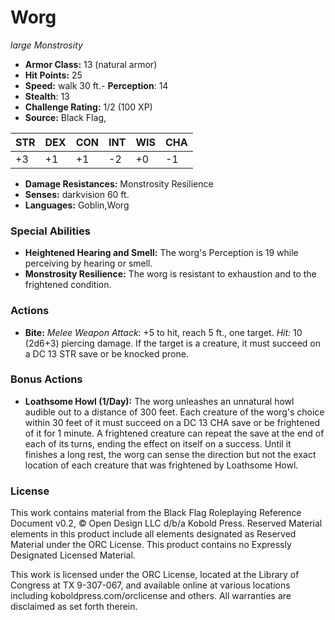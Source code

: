 # Worg

*large* *Monstrosity*

- **Armor Class:** 13 (natural armor)
- **Hit Points:** 25 
- **Speed:** walk 30 ft.- **Perception**: 14
- **Stealth**: 13
- **Challenge Rating:** 1/2 (100 XP)
- **Source:** Black Flag,

| STR | DEX | CON | INT | WIS | CHA |
| --- | --- | --- | --- | --- | --- |
| +3 | +1 | +1 | -2 | +0 | -1 |

- **Damage Resistances:** Monstrosity Resilience
- **Senses:** darkvision 60 ft.
- **Languages:** Goblin,Worg

### Special Abilities

- **Heightened Hearing and Smell:** The worg's Perception is 19 while perceiving by hearing or smell.
- **Monstrosity Resilience:** The worg is resistant to exhaustion and to the frightened condition.

### Actions

- **Bite:** _Melee Weapon Attack:_ +5 to hit, reach 5 ft., one target. _Hit:_ 10 (2d6+3) piercing damage. If the target is a creature, it must succeed on a DC 13 STR save or be knocked prone.

### Bonus Actions

- **Loathsome Howl (1/Day):** The worg unleashes an unnatural howl audible out to a distance of 300 feet. Each creature of the worg's choice within 30 feet of it must succeed on a DC 13 CHA save or be frightened of it for 1 minute. A frightened creature can repeat the save at the end of each of its turns, ending the effect on itself on a success. Until it finishes a long rest, the worg can sense the direction but not the exact location of each creature that was frightened by Loathsome Howl.


### License

This work contains material from the Black Flag Roleplaying Reference Document v0.2, © Open Design LLC d/b/a Kobold Press. Reserved Material elements in this product include all elements designated as Reserved Material under the ORC License. This product contains no Expressly Designated Licensed Material.

This work is licensed under the ORC License, located at the Library of Congress at TX 9-307-067, and available online at various locations including koboldpress.com/orclicense and others. All warranties are disclaimed as set forth therein.
